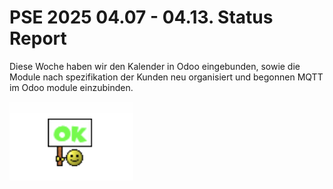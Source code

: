 # PSE 2025 04.07 - 04.13. Status Report

Diese Woche haben wir den Kalender in Odoo eingebunden, sowie
die Module nach spezifikation der Kunden neu organisiert und begonnen MQTT
im Odoo module einzubinden.

![StatusOK.png](statusgrafiken/StatusOK.png)
